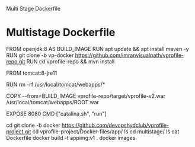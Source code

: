 Multi Stage Dockerfile

# Multistage Dockerfile

FROM openjdk:8 AS BUILD_IMAGE
RUN apt update && apt install maven -y
RUN git clone -b vp-docker https://github.com/imranvisualpath/vprofile-repo.git
RUN cd vprofile-repo && mvn install

FROM tomcat:8-jre11

RUN rm -rf /usr/local/tomcat/webapps/*

COPY --from=BUILD_IMAGE vprofile-repo/target/vprofile-v2.war /usr/local/tomcat/webapps/ROOT.war

EXPOSE 8080
CMD ["catalina.sh", "run"]


cd git clone -b docker https://github.com/devopshydclub/vprofile-project.git
cd vprofile-project/Docker-files/app/
ls
cd multistage/
ls
cat Dockerfile
docker build -t appimg:v1 .
docker images
